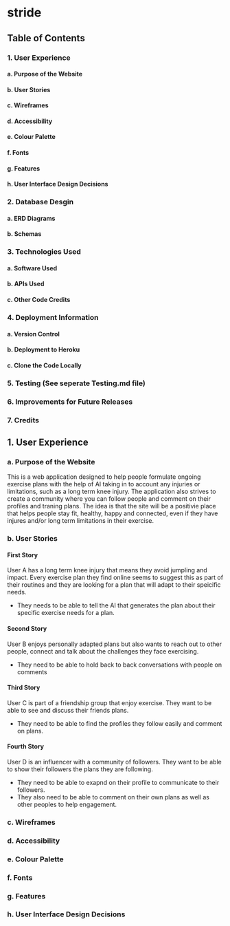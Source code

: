 # stride

## Table of Contents

### 1. User Experience
#### a. Purpose of the Website
#### b. User Stories
#### c. Wireframes
#### d. Accessibility
#### e. Colour Palette
#### f. Fonts
#### g. Features
#### h. User Interface Design Decisions

### 2. Database Desgin
#### a. ERD Diagrams
#### b. Schemas

### 3. Technologies Used
#### a. Software Used
#### b. APIs Used
#### c. Other Code Credits

### 4. Deployment Information
#### a. Version Control
#### b. Deployment to Heroku
#### c. Clone the Code Locally

### 5. Testing (See seperate Testing.md file)

### 6. Improvements for Future Releases

### 7. Credits

## 1. User Experience
### a. Purpose of the Website

This is a web application designed to help people formulate ongoing exercise plans with the help of AI taking in to account any injuries or limitations, such as a long term knee injury. The application also strives to create a community where you can follow people and comment on their profiles and traning plans. The idea is that the site will be a positivie place that helps people stay fit, healthy, happy and connected, even if they have injures and/or long term limitations in their exercise.

### b. User Stories

#### First Story

User A has a long term knee injury that means they avoid jumpling and impact. Every exercise plan they find online seems to suggest this as part of their routines and they are looking for a plan that will adapt to their speicific needs.

 - They needs to be able to tell the AI that generates the plan about their specific exercise needs for a plan.

#### Second Story

User B enjoys personally adapted plans but also wants to reach out to other people, connect and talk about the challenges they face exercising.

- They need to be able to hold back to back conversations with people on comments

#### Third Story

User C is part of a friendship group that enjoy exercise. They want to be able to see and discuss their friends plans.

- They need to be able to find the profiles they follow easily and comment on plans.

#### Fourth Story

User D is an influencer with a community of followers. They want to be able to show their followers the plans they are following.

- They need to be able to exapnd on their profile to communicate to their followers.
- They also need to be able to comment on their own plans as well as other peoples to help engagement.


### c. Wireframes
### d. Accessibility
### e. Colour Palette
### f. Fonts
### g. Features
### h. User Interface Design Decisions
